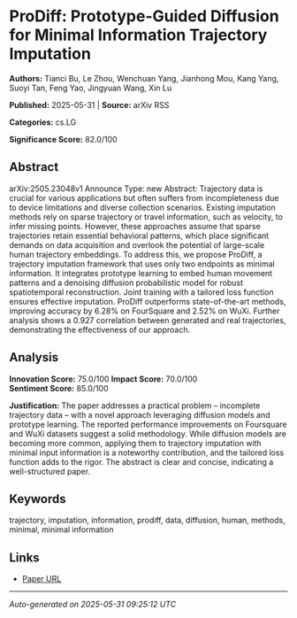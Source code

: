 # ProDiff: Prototype-Guided Diffusion for Minimal Information Trajectory Imputation

**Authors:** Tianci Bu, Le Zhou, Wenchuan Yang, Jianhong Mou, Kang Yang, Suoyi Tan, Feng Yao, Jingyuan Wang, Xin Lu

**Published:** 2025-05-31 | **Source:** arXiv RSS

**Categories:** cs.LG

**Significance Score:** 82.0/100

## Abstract

arXiv:2505.23048v1 Announce Type: new 
Abstract: Trajectory data is crucial for various applications but often suffers from incompleteness due to device limitations and diverse collection scenarios. Existing imputation methods rely on sparse trajectory or travel information, such as velocity, to infer missing points. However, these approaches assume that sparse trajectories retain essential behavioral patterns, which place significant demands on data acquisition and overlook the potential of large-scale human trajectory embeddings. To address this, we propose ProDiff, a trajectory imputation framework that uses only two endpoints as minimal information. It integrates prototype learning to embed human movement patterns and a denoising diffusion probabilistic model for robust spatiotemporal reconstruction. Joint training with a tailored loss function ensures effective imputation. ProDiff outperforms state-of-the-art methods, improving accuracy by 6.28\% on FourSquare and 2.52\% on WuXi. Further analysis shows a 0.927 correlation between generated and real trajectories, demonstrating the effectiveness of our approach.

## Analysis

**Innovation Score:** 75.0/100
**Impact Score:** 70.0/100  
**Sentiment Score:** 85.0/100

**Justification:** The paper addresses a practical problem – incomplete trajectory data – with a novel approach leveraging diffusion models and prototype learning. The reported performance improvements on Foursquare and WuXi datasets suggest a solid methodology. While diffusion models are becoming more common, applying them to trajectory imputation with minimal input information is a noteworthy contribution, and the tailored loss function adds to the rigor. The abstract is clear and concise, indicating a well-structured paper.

## Keywords

trajectory, imputation, information, prodiff, data, diffusion, human, methods, minimal, minimal information

## Links

- [Paper URL](https://arxiv.org/abs/2505.23048)

---
*Auto-generated on 2025-05-31 09:25:12 UTC*
